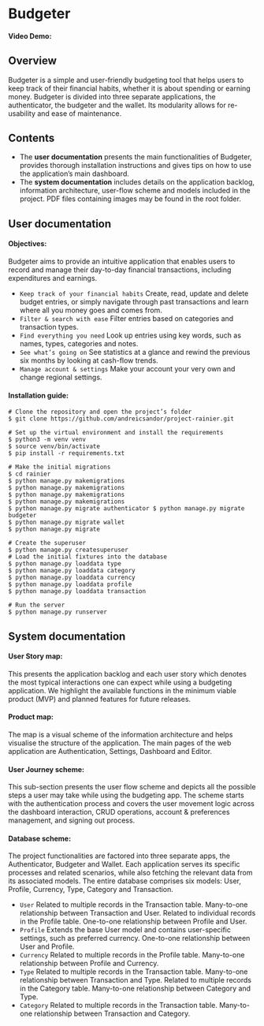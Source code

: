 # Budgeter
#### Video Demo: 


## Overview
Budgeter is a simple and user-friendly budgeting tool that helps users to keep track of their financial habits, whether it is about spending or earning money.
Budgeter is divided into three separate applications, the authenticator, the budgeter and the wallet. Its modularity allows for re-usability and ease of maintenance.


## Contents
- The **user documentation** presents the main functionalities of Budgeter, provides thorough installation instructions and gives tips on how to use the application’s main dashboard.
- The **system documentation** includes details on the application backlog, information architecture, user-flow scheme and models included in the project. PDF files containing images may be found in the root folder.


## User documentation


#### Objectives:
Budgeter aims to provide an intuitive application that enables users to record and manage their day-to-day financial transactions, including expenditures and earnings.

- ```Keep track of your financial habits``` Create, read, update and delete budget entries, or simply navigate through past transactions and learn where all you money goes and comes from.
- ```Filter & search with ease``` Filter entries based on categories and transaction types.
- ```Find everything you need``` Look up entries using key words, such as names, types, categories and notes.
- ```See what’s going on``` See statistics at a glance and rewind the previous six months by looking at cash-flow trends.
- ```Manage account & settings``` Make your account your very own and change regional settings.


#### Installation guide:
    
    # Clone the repository and open the project’s folder
    $ git clone https://github.com/andreicsandor/project-rainier.git
    
    # Set up the virtual environment and install the requirements
    $ python3 -m venv venv
    $ source venv/bin/activate
    $ pip install -r requirements.txt
    
    # Make the initial migrations
    $ cd rainier
    $ python manage.py makemigrations
    $ python manage.py makemigrations
    $ python manage.py makemigrations
    $ python manage.py makemigrations
    $ python manage.py migrate authenticator $ python manage.py migrate budgeter
    $ python manage.py migrate wallet
    $ python manage.py migrate
    
    # Create the superuser
    $ python manage.py createsuperuser
    # Load the initial fixtures into the database
    $ python manage.py loaddata type
    $ python manage.py loaddata category
    $ python manage.py loaddata currency
    $ python manage.py loaddata profile
    $ python manage.py loaddata transaction
    
    # Run the server
    $ python manage.py runserver
    

## System documentation


#### User Story map:
This presents the application backlog and each user story which denotes the most typical interactions one can expect while using a budgeting application. We highlight the available functions in the minimum viable product (MVP) and planned features for future releases.


#### Product map:
The map is a visual scheme of the information architecture and helps visualise the structure of the application. The main pages of the web application are Authentication, Settings, Dashboard and Editor.


#### User Journey scheme:
This sub-section presents the user flow scheme and depicts all the possible steps a user may take while using the budgeting app. The scheme starts with the authentication process and covers the user movement logic across the dashboard interaction, CRUD operations, account & preferences management, and signing out process.


#### Database scheme:
The project functionalities are factored into three separate apps, the Authenticator, Budgeter and Wallet. Each application serves its specific processes and related scenarios, while also fetching the relevant data from its associated models.
The entire database comprises six models: User, Profile, Currency, Type, Category and Transaction.

- ```User``` Related to multiple records in the Transaction table. Many-to-one relationship between Transaction and User.
Related to individual records in the Profile table. One-to-one relationship between Profile and User.
- ```Profile``` Extends the base User model and contains user-specific settings, such as preferred currency.
One-to-one relationship between User and Profile.
- ```Currency``` Related to multiple records in the Profile table. Many-to-one relationship between Profile and Currency.
- ```Type``` Related to multiple records in the Transaction table. Many-to-one relationship between Transaction and Type.
Related to multiple records in the Category table. Many-to-one relationship between Category and Type.
- ```Category``` Related to multiple records in the Transaction table. Many-to-one relationship between Transaction and Category.
